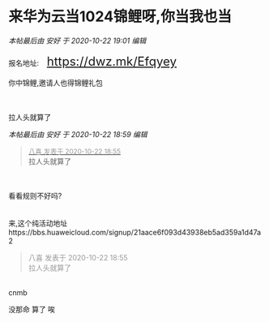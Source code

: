 # 来华为云当1024锦鲤呀,你当我也当


<i class="pstatus"> 本帖最后由 安好 于 2020-10-22 19:01 编辑 </i><br />
<br />
报名地址:&nbsp;&nbsp;<font color="Red">&nbsp;&nbsp;<font size="5">https://dwz.mk/Efqyey</font></font><br />
<br />
你中锦鲤,邀请人也得锦鲤礼包&nbsp;&nbsp;<br />
<br />
<img id="aimg_BF9q8" onclick="zoom(this, this.src, 0, 0, 0)" class="zoom" src="https://s1.ax1x.com/2020/10/22/BFcTJI.md.png" onmouseover="img_onmouseoverfunc(this)" onload="thumbImg(this)" border="0" alt="" /><br />
<br />
<img id="aimg_S2cdN" onclick="zoom(this, this.src, 0, 0, 0)" class="zoom" src="https://s1.ax1x.com/2020/10/22/BFcYR0.png" onmouseover="img_onmouseoverfunc(this)" onload="thumbImg(this)" border="0" alt="" />

拉人头就算了

<i class="pstatus"> 本帖最后由 安好 于 2020-10-22 18:59 编辑 </i><br />
<div class="quote"><blockquote><font size="2"><a href="https://www.hostloc.com/forum.php?mod=redirect&amp;goto=findpost&amp;pid=9337408&amp;ptid=757295" target="_blank"><font color="#999999">八喜 发表于 2020-10-22 18:55</font></a></font><br />
拉人头就算了</blockquote></div><br />
<br />
看看规则不好吗?<br />
<br />
<br />
来,这个纯活动地址<br />
https://bbs.huaweicloud.com/signup/21aace6f093d43938eb5ad359a1d47a2<br />


<div class="quote"><blockquote><font color="#999999">八喜 发表于 2020-10-22 18:55</font><br />
<font color="#999999">拉人头就算了</font></blockquote></div><br />
cnmb

没那命 算了 唉
